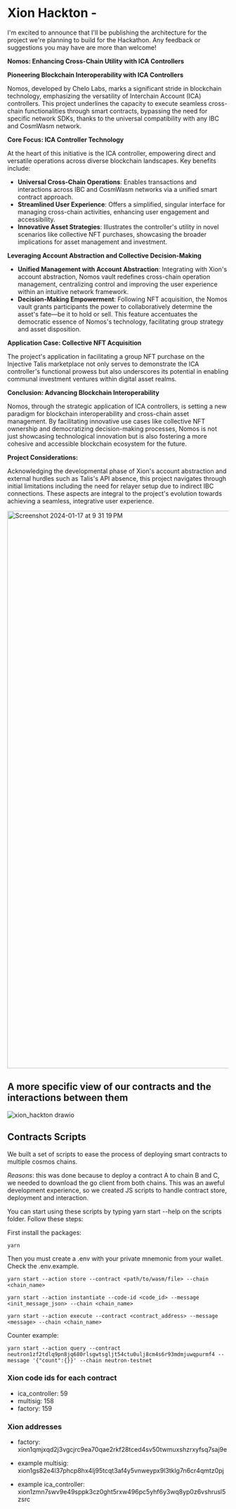 # Xion Hackton -

I'm excited to announce that I'll be publishing the architecture for the project we're planning to build for the Hackathon. Any feedback or suggestions you may have are more than welcome!

**Nomos: Enhancing Cross-Chain Utility with ICA Controllers**

**Pioneering Blockchain Interoperability with ICA Controllers**

Nomos, developed by Chelo Labs, marks a significant stride in blockchain technology, emphasizing the versatility of Interchain Account (ICA) controllers. This project underlines the capacity to execute seamless cross-chain functionalities through smart contracts, bypassing the need for specific network SDKs, thanks to the universal compatibility with any IBC and CosmWasm network.

**Core Focus: ICA Controller Technology**

At the heart of this initiative is the ICA controller, empowering direct and versatile operations across diverse blockchain landscapes. Key benefits include:

- **Universal Cross-Chain Operations**: Enables transactions and interactions across IBC and CosmWasm networks via a unified smart contract approach.
- **Streamlined User Experience**: Offers a simplified, singular interface for managing cross-chain activities, enhancing user engagement and accessibility.
- **Innovative Asset Strategies**: Illustrates the controller's utility in novel scenarios like collective NFT purchases, showcasing the broader implications for asset management and investment.

**Leveraging Account Abstraction and Collective Decision-Making**

- **Unified Management with Account Abstraction**: Integrating with Xion's account abstraction, Nomos vault redefines cross-chain operation management, centralizing control and improving the user experience within an intuitive network framework.
- **Decision-Making Empowerment**: Following NFT acquisition, the Nomos vault grants participants the power to collaboratively determine the asset's fate—be it to hold or sell. This feature accentuates the democratic essence of Nomos's technology, facilitating group strategy and asset disposition.

**Application Case: Collective NFT Acquisition**

The project's application in facilitating a group NFT purchase on the Injective Talis marketplace not only serves to demonstrate the ICA controller's functional prowess but also underscores its potential in enabling communal investment ventures within digital asset realms.


**Conclusion: Advancing Blockchain Interoperability**

Nomos, through the strategic application of ICA controllers, is setting a new paradigm for blockchain interoperability and cross-chain asset management. By facilitating innovative use cases like collective NFT ownership and democratizing decision-making processes, Nomos is not just showcasing technological innovation but is also fostering a more cohesive and accessible blockchain ecosystem for the future.

**Project Considerations:**

Acknowledging the developmental phase of Xion's account abstraction and external hurdles such as Talis's API absence, this project navigates through initial limitations including the need for relayer setup due to indirect IBC connections. These aspects are integral to the project's evolution towards achieving a seamless, integrative user experience.

<img width="1265" alt="Screenshot 2024-01-17 at 9 31 19 PM" src="https://github.com/chelofinance/Xion-hackton/assets/81328098/ddd4f835-5605-4760-8c35-ed99d8252d18">

## A more specific view of our contracts and the interactions between them

![xion_hackton drawio](https://github.com/chelofinance/Xion-hackton/assets/99182859/65b8a2aa-2aec-4f32-891f-e3ae3ea70224)

## Contracts Scripts

We built a set of scripts to ease the process of deploying smart contracts to multiple cosmos chains.

_Reasons_: this was done because to deploy a contract A to chain B and C, we needed to download the go client from both chains. This was an aweful development experience, so we created JS scripts to handle contract store, deployment and interaction.

You can start using these scripts by typing yarn start --help on the scripts folder. Follow these steps:

First install the packages:

```shell
yarn
```

Then you must create a .env with your private mnemonic from your wallet. Check the .env.example.

```shell
yarn start --action store --contract <path/to/wasm/file> --chain <chain_name>
```

```shell
yarn start --action instantiate --code-id <code_id> --message <init_message_json> --chain <chain_name>
```

```shell
yarn start --action execute --contract <contract_address> --message <message> --chain <chain_name>
```

Counter example:

```shell
yarn start --action query --contract neutron1zf2tdlq9pn8jq680rlsgwtsgljt54ctu0ulj8cm4s6r93mdmjuwqpurmf4 --message '{"count":{}}' --chain neutron-testnet
```

### Xion code ids for each contract

- ica_controller: 59
- multisig: 158
- factory: 159

### Xion addresses

- factory: xion1qmjxqd2j3vgcjrc9ea70qae2rkf28tced4sv50twmuxshzrxyfsq7saj9e

- example multisig: xion1gs82e4l37phcp8hx4lj95tcqt3af4y5vnweypx9l3tklg7n6cr4qmtz0pj

- example ica_controller: xion1zmn7swv9e49sppk3cz0ght5rxw496pc5yhf6y3wq8yp0z6vshrusl5zsrc
